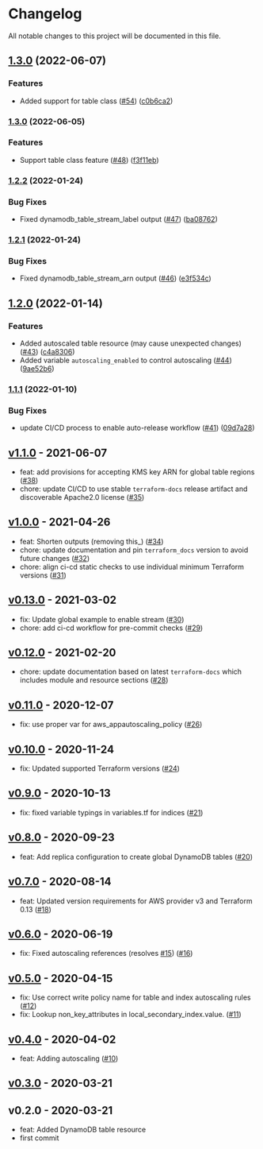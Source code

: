 # Changelog

All notable changes to this project will be documented in this file.

## [1.3.0](https://github.com/terraform-aws-modules/terraform-aws-dynamodb-table/compare/v1.2.2...v1.3.0) (2022-06-07)


### Features

* Added support for table class ([#54](https://github.com/terraform-aws-modules/terraform-aws-dynamodb-table/issues/54)) ([c0b6ca2](https://github.com/terraform-aws-modules/terraform-aws-dynamodb-table/commit/c0b6ca22a8871062c989a9cdd4d45dabb81b57a8))

### [1.3.0](https://github.com/terraform-aws-modules/terraform-aws-dynamodb-table/compare/v1.2.2...v1.3.0) (2022-06-05)


### Features

* Support table class feature ([#48](https://github.com/terraform-aws-modules/terraform-aws-dynamodb-table/issues/52)) ([f3f11eb](https://github.com/HarriLLC/terraform-aws-dynamodb-table/commit/f3f11eb68a178978178b44d8ec40fc1d7e8d80ad))

### [1.2.2](https://github.com/terraform-aws-modules/terraform-aws-dynamodb-table/compare/v1.2.1...v1.2.2) (2022-01-24)


### Bug Fixes

* Fixed dynamodb_table_stream_label output ([#47](https://github.com/terraform-aws-modules/terraform-aws-dynamodb-table/issues/47)) ([ba08762](https://github.com/terraform-aws-modules/terraform-aws-dynamodb-table/commit/ba08762b098f64af561d2f0a63b2cb166c9138bc))

### [1.2.1](https://github.com/terraform-aws-modules/terraform-aws-dynamodb-table/compare/v1.2.0...v1.2.1) (2022-01-24)


### Bug Fixes

* Fixed dynamodb_table_stream_arn output ([#46](https://github.com/terraform-aws-modules/terraform-aws-dynamodb-table/issues/46)) ([e3f534c](https://github.com/terraform-aws-modules/terraform-aws-dynamodb-table/commit/e3f534c6e80a542c1e6282cd79129e291f9bc83f))

## [1.2.0](https://github.com/terraform-aws-modules/terraform-aws-dynamodb-table/compare/v1.1.1...v1.2.0) (2022-01-14)


### Features

* Added autoscaled table resource (may cause unexpected changes) ([#43](https://github.com/terraform-aws-modules/terraform-aws-dynamodb-table/issues/43)) ([c4a8306](https://github.com/terraform-aws-modules/terraform-aws-dynamodb-table/commit/c4a8306643ad30f67b63b3db37fcf7c8dd5b168a))
* Added variable `autoscaling_enabled` to control autoscaling ([#44](https://github.com/terraform-aws-modules/terraform-aws-dynamodb-table/issues/44)) ([9ae52b6](https://github.com/terraform-aws-modules/terraform-aws-dynamodb-table/commit/9ae52b61430e46fc77fbe619bb7eecbd3754315a))

### [1.1.1](https://github.com/terraform-aws-modules/terraform-aws-dynamodb-table/compare/v1.1.0...v1.1.1) (2022-01-10)


### Bug Fixes

* update CI/CD process to enable auto-release workflow ([#41](https://github.com/terraform-aws-modules/terraform-aws-dynamodb-table/issues/41)) ([09d7a28](https://github.com/terraform-aws-modules/terraform-aws-dynamodb-table/commit/09d7a2893f0c94c97cc7b03387802acfdeaea7bf))

<a name="v1.1.0"></a>
## [v1.1.0] - 2021-06-07

- feat: add provisions for accepting KMS key ARN for global table regions ([#38](https://github.com/terraform-aws-modules/terraform-aws-dynamodb-table/issues/38))
- chore: update CI/CD to use stable `terraform-docs` release artifact and discoverable Apache2.0 license ([#35](https://github.com/terraform-aws-modules/terraform-aws-dynamodb-table/issues/35))


<a name="v1.0.0"></a>
## [v1.0.0] - 2021-04-26

- feat: Shorten outputs (removing this_) ([#34](https://github.com/terraform-aws-modules/terraform-aws-dynamodb-table/issues/34))
- chore: update documentation and pin `terraform_docs` version to avoid future changes ([#32](https://github.com/terraform-aws-modules/terraform-aws-dynamodb-table/issues/32))
- chore: align ci-cd static checks to use individual minimum Terraform versions ([#31](https://github.com/terraform-aws-modules/terraform-aws-dynamodb-table/issues/31))


<a name="v0.13.0"></a>
## [v0.13.0] - 2021-03-02

- fix: Update global example to enable stream ([#30](https://github.com/terraform-aws-modules/terraform-aws-dynamodb-table/issues/30))
- chore: add ci-cd workflow for pre-commit checks ([#29](https://github.com/terraform-aws-modules/terraform-aws-dynamodb-table/issues/29))


<a name="v0.12.0"></a>
## [v0.12.0] - 2021-02-20

- chore: update documentation based on latest `terraform-docs` which includes module and resource sections ([#28](https://github.com/terraform-aws-modules/terraform-aws-dynamodb-table/issues/28))


<a name="v0.11.0"></a>
## [v0.11.0] - 2020-12-07

- fix: use proper var for aws_appautoscaling_policy ([#26](https://github.com/terraform-aws-modules/terraform-aws-dynamodb-table/issues/26))


<a name="v0.10.0"></a>
## [v0.10.0] - 2020-11-24

- fix: Updated supported Terraform versions ([#24](https://github.com/terraform-aws-modules/terraform-aws-dynamodb-table/issues/24))


<a name="v0.9.0"></a>
## [v0.9.0] - 2020-10-13

- fix: fixed variable typings in variables.tf for indices ([#21](https://github.com/terraform-aws-modules/terraform-aws-dynamodb-table/issues/21))


<a name="v0.8.0"></a>
## [v0.8.0] - 2020-09-23

- feat: Add replica configuration to create global DynamoDB tables ([#20](https://github.com/terraform-aws-modules/terraform-aws-dynamodb-table/issues/20))


<a name="v0.7.0"></a>
## [v0.7.0] - 2020-08-14

- feat: Updated version requirements for AWS provider v3 and Terraform 0.13 ([#18](https://github.com/terraform-aws-modules/terraform-aws-dynamodb-table/issues/18))


<a name="v0.6.0"></a>
## [v0.6.0] - 2020-06-19

- fix: Fixed autoscaling references (resolves [#15](https://github.com/terraform-aws-modules/terraform-aws-dynamodb-table/issues/15)) ([#16](https://github.com/terraform-aws-modules/terraform-aws-dynamodb-table/issues/16))


<a name="v0.5.0"></a>
## [v0.5.0] - 2020-04-15

- fix: Use correct write policy name for table and index autoscaling rules ([#12](https://github.com/terraform-aws-modules/terraform-aws-dynamodb-table/issues/12))
- fix: Lookup non_key_attributes in local_secondary_index.value. ([#11](https://github.com/terraform-aws-modules/terraform-aws-dynamodb-table/issues/11))


<a name="v0.4.0"></a>
## [v0.4.0] - 2020-04-02

- feat: Adding autoscaling ([#10](https://github.com/terraform-aws-modules/terraform-aws-dynamodb-table/issues/10))


<a name="v0.3.0"></a>
## [v0.3.0] - 2020-03-21



<a name="v0.2.0"></a>
## v0.2.0 - 2020-03-21

- feat: Added DynamoDB table resource
- first commit


[Unreleased]: https://github.com/terraform-aws-modules/terraform-aws-dynamodb-table/compare/v1.1.0...HEAD
[v1.1.0]: https://github.com/terraform-aws-modules/terraform-aws-dynamodb-table/compare/v1.0.0...v1.1.0
[v1.0.0]: https://github.com/terraform-aws-modules/terraform-aws-dynamodb-table/compare/v0.13.0...v1.0.0
[v0.13.0]: https://github.com/terraform-aws-modules/terraform-aws-dynamodb-table/compare/v0.12.0...v0.13.0
[v0.12.0]: https://github.com/terraform-aws-modules/terraform-aws-dynamodb-table/compare/v0.11.0...v0.12.0
[v0.11.0]: https://github.com/terraform-aws-modules/terraform-aws-dynamodb-table/compare/v0.10.0...v0.11.0
[v0.10.0]: https://github.com/terraform-aws-modules/terraform-aws-dynamodb-table/compare/v0.9.0...v0.10.0
[v0.9.0]: https://github.com/terraform-aws-modules/terraform-aws-dynamodb-table/compare/v0.8.0...v0.9.0
[v0.8.0]: https://github.com/terraform-aws-modules/terraform-aws-dynamodb-table/compare/v0.7.0...v0.8.0
[v0.7.0]: https://github.com/terraform-aws-modules/terraform-aws-dynamodb-table/compare/v0.6.0...v0.7.0
[v0.6.0]: https://github.com/terraform-aws-modules/terraform-aws-dynamodb-table/compare/v0.5.0...v0.6.0
[v0.5.0]: https://github.com/terraform-aws-modules/terraform-aws-dynamodb-table/compare/v0.4.0...v0.5.0
[v0.4.0]: https://github.com/terraform-aws-modules/terraform-aws-dynamodb-table/compare/v0.3.0...v0.4.0
[v0.3.0]: https://github.com/terraform-aws-modules/terraform-aws-dynamodb-table/compare/v0.2.0...v0.3.0

